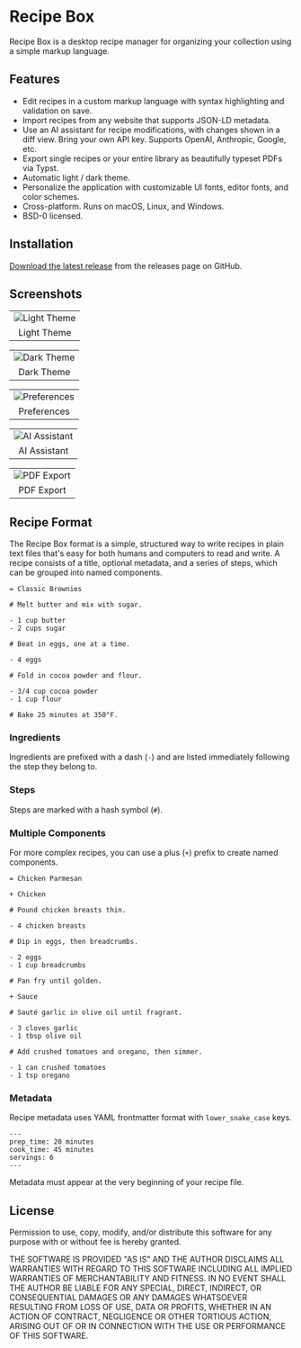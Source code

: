 # Recipe Box

Recipe Box is a desktop recipe manager for organizing your collection using a simple markup language.

## Features

* Edit recipes in a custom markup language with syntax highlighting and validation on save.
* Import recipes from any website that supports JSON-LD metadata.
* Use an AI assistant for recipe modifications, with changes shown in a diff view. Bring your own API key. Supports OpenAI, Anthropic, Google, etc. 
* Export single recipes or your entire library as beautifully typeset PDFs via Typst.
* Automatic light / dark theme.
* Personalize the application with customizable UI fonts, editor fonts, and color schemes.
* Cross-platform. Runs on macOS, Linux, and Windows.
* BSD-0 licensed.

## Installation

[Download the latest release](https://github.com/kkestell/recipe-box/releases) from the releases page on GitHub.

## Screenshots

<table width="80%">
<tr>
<td align="center">
<img src="docs/light.png" alt="Light Theme">
</td>
</tr>
<tr>
<td align="center">
Light Theme
</td>
</tr>
</table>

<table width="80%">
<tr>
<td align="center">
<img src="docs/dark.png" alt="Dark Theme">
</td>
</tr>
<tr>
<td align="center">
Dark Theme
</td>
</tr>
</table>

<table width="80%">
<tr>
<td align="center">
<img src="docs/preferences.png" alt="Preferences">
</td>
</tr>
<tr>
<td align="center">
Preferences
</td>
</tr>
</table>

<table width="80%">
<tr>
<td align="center">
<img src="docs/ai-assistant.png" alt="AI Assistant">
</td>
</tr>
<tr>
<td align="center">
AI Assistant
</td>
</tr>
</table>

<table width="80%">
<tr>
<td align="center">
<img src="docs/pdf-export.png" alt="PDF Export">
</td>
</tr>
<tr>
<td align="center">
PDF Export
</td>
</tr>
</table>

## Recipe Format

The Recipe Box format is a simple, structured way to write recipes in plain text files that's easy for both humans and computers to read and write. A recipe consists of a title, optional metadata, and a series of steps, which can be grouped into named components.

```smidge
= Classic Brownies

# Melt butter and mix with sugar.

- 1 cup butter
- 2 cups sugar

# Beat in eggs, one at a time.

- 4 eggs

# Fold in cocoa powder and flour.

- 3/4 cup cocoa powder
- 1 cup flour

# Bake 25 minutes at 350°F.
```

### Ingredients

Ingredients are prefixed with a dash (`-`) and are listed immediately following the step they belong to.

### Steps

Steps are marked with a hash symbol (`#`).

### Multiple Components

For more complex recipes, you can use a plus (`+`) prefix to create named components.

```smidge
= Chicken Parmesan

+ Chicken

# Pound chicken breasts thin.

- 4 chicken breasts

# Dip in eggs, then breadcrumbs.

- 2 eggs
- 1 cup breadcrumbs

# Pan fry until golden.

+ Sauce

# Sauté garlic in olive oil until fragrant.

- 3 cloves garlic
- 1 tbsp olive oil
  
# Add crushed tomatoes and oregano, then simmer.

- 1 can crushed tomatoes
- 1 tsp oregano
```

### Metadata

Recipe metadata uses YAML frontmatter format with `lower_snake_case` keys.

```
---
prep_time: 20 minutes
cook_time: 45 minutes
servings: 6
---
```

Metadata must appear at the very beginning of your recipe file.

## License

Permission to use, copy, modify, and/or distribute this software for
any purpose with or without fee is hereby granted.

THE SOFTWARE IS PROVIDED "AS IS" AND THE AUTHOR DISCLAIMS ALL
WARRANTIES WITH REGARD TO THIS SOFTWARE INCLUDING ALL IMPLIED WARRANTIES
OF MERCHANTABILITY AND FITNESS. IN NO EVENT SHALL THE AUTHOR BE LIABLE
FOR ANY SPECIAL, DIRECT, INDIRECT, OR CONSEQUENTIAL DAMAGES OR ANY
DAMAGES WHATSOEVER RESULTING FROM LOSS OF USE, DATA OR PROFITS, WHETHER IN
AN ACTION OF CONTRACT, NEGLIGENCE OR OTHER TORTIOUS ACTION, ARISING OUT
OF OR IN CONNECTION WITH THE USE OR PERFORMANCE OF THIS SOFTWARE.
